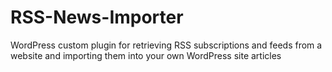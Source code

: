 # RSS-News-Importer
WordPress custom plugin for retrieving RSS subscriptions and feeds from a website and importing them into your own WordPress site articles
